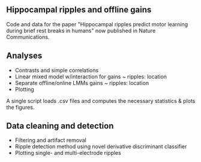 ## Hippocampal ripples and offline gains
Code and data for the paper "Hippocampal ripples predict motor learning during brief rest breaks in humans" now published in Nature Communications.

## Analyses
* Contrasts and simple correlations
* Linear mixed model w/interaction for gains ~ ripples: location
* Separate offline/online LMMs gains ~ ripples: location
* Plotting

A single script loads .csv files and computes the necessary statistics & plots the figures.

## Data cleaning and detection
* Filtering and artifact removal
* Ripple detection method using novel derivative discriminant classifier
* Plotting single- and multi-electrode ripples


